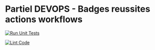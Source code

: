# Partiel DEVOPS - Badges reussites actions workflows

[![Run Unit Tests](https://github.com/chbkSamy/PARTIEL_3INFO_DEVOPS_SAMY_CHEBREK/actions/workflows/run-test.yml/badge.svg)](https://github.com/chbkSamy/PARTIEL_3INFO_DEVOPS_SAMY_CHEBREK/actions/workflows/run-test.yml)

[![Lint Code](https://github.com/chbkSamy/PARTIEL_3INFO_DEVOPS_SAMY_CHEBREK/actions/workflows/run-linter.yml/badge.svg)](https://github.com/chbkSamy/PARTIEL_3INFO_DEVOPS_SAMY_CHEBREK/actions/workflows/run-linter.yml)
